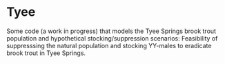 # Tyee

Some code (a work in progress) that models the Tyee Springs brook trout population and hypothetical stocking/suppression scenarios: Feasibility of suppresssing the natural population and stocking YY-males to eradicate brook trout in Tyee Springs. 
